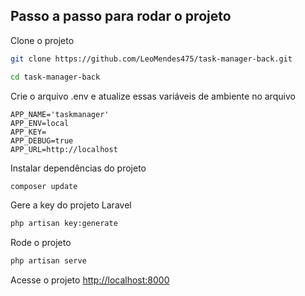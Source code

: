 ## Passo a passo para rodar o projeto
Clone o projeto
```sh
git clone https://github.com/LeoMendes475/task-manager-back.git
```
```sh
cd task-manager-back
```


Crie o arquivo .env e atualize essas variáveis de ambiente no arquivo
```dosini
APP_NAME='taskmanager'
APP_ENV=local
APP_KEY=
APP_DEBUG=true
APP_URL=http://localhost
```

Instalar dependências do projeto
```sh
composer update
```

Gere a key do projeto Laravel
```sh
php artisan key:generate
```

Rode o projeto
```sh
php artisan serve
```

Acesse o projeto
[http://localhost:8000](http://localhost:8000)
